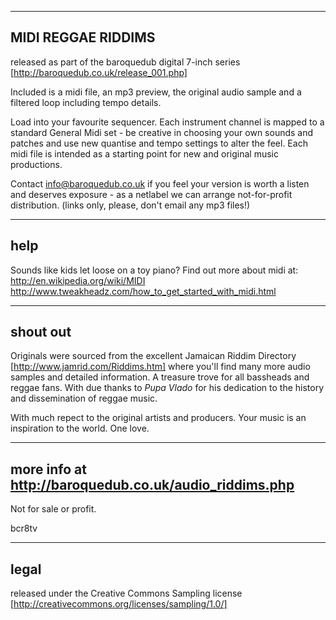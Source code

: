 -------------------
MIDI REGGAE RIDDIMS
-------------------
released as part of the baroquedub digital 7-inch series
[http://baroquedub.co.uk/release_001.php]


Included is a midi file, an mp3 preview, the original audio sample and a filtered loop including tempo details.

Load into your favourite sequencer. Each instrument channel is mapped to a standard General Midi set - be creative in choosing your own sounds and patches and use new quantise and tempo settings to alter the feel. Each midi file is intended as a starting point for new and original music productions.

Contact info@baroquedub.co.uk if you feel your version is worth a listen and deserves exposure - as a netlabel we can arrange not-for-profit distribution. (links only, please, don't email any mp3 files!)

----
help
----
Sounds like kids let loose on a toy piano? Find out more about midi at:
http://en.wikipedia.org/wiki/MIDI
http://www.tweakheadz.com/how_to_get_started_with_midi.html


---------
shout out
---------
Originals were sourced from the excellent Jamaican Riddim Directory [http://www.jamrid.com/Riddims.htm] where you'll find many more audio samples and detailed information. A treasure trove for all bassheads and reggae fans. With due thanks to *Pupa Vlado* for his dedication to the history and dissemination of reggae music.

With much repect to the original artists and producers.
Your music is an inspiration to the world. One love.

------------------------------------------------------
more info at http://baroquedub.co.uk/audio_riddims.php
------------------------------------------------------

Not for sale or profit.

bcr8tv


-----
legal
-----
released under the Creative Commons Sampling license
[http://creativecommons.org/licenses/sampling/1.0/]

